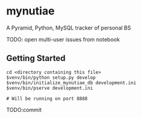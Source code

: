 mynutiae
========

A Pyramid, Python, MySQL tracker of personal BS

TODO: open multi-user issues from notebook

Getting Started
---------------

    cd <directory containing this file>
    $venv/bin/python setup.py develop
    $venv/bin/initialize_mynutiae_db development.ini
    $venv/bin/pserve development.ini

    # Will be running on port 8888
TODO:commit
